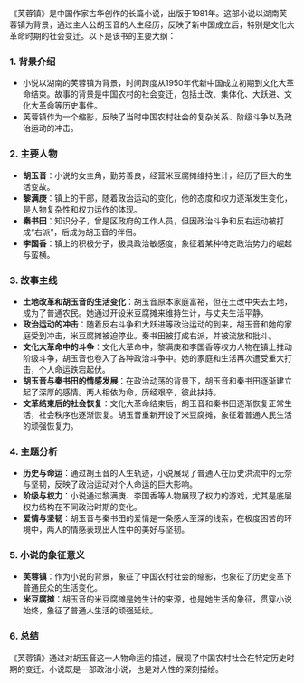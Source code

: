 《芙蓉镇》是中国作家古华创作的长篇小说，出版于1981年。这部小说以湖南芙蓉镇为背景，通过主人公胡玉音的人生经历，反映了新中国成立后，特别是文化大革命时期的社会变迁。以下是该书的主要大纲：

### 1. **背景介绍**
   - 小说以湖南的芙蓉镇为背景，时间跨度从1950年代新中国成立初期到文化大革命结束。故事的背景是中国农村的社会变迁，包括土改、集体化、大跃进、文化大革命等历史事件。
   - 芙蓉镇作为一个缩影，反映了当时中国农村社会的复杂关系、阶级斗争以及政治运动的冲击。

### 2. **主要人物**
   - **胡玉音**：小说的女主角，勤劳善良，经营米豆腐摊维持生计，经历了巨大的生活变故。
   - **黎满庚**：镇上的干部，随着政治运动的变化，他的态度和权力逐渐发生变化，是人物复杂性和权力运作的体现。
   - **秦书田**：知识分子，曾是区政府的工作人员，但因政治斗争和反右运动被打成“右派”，后成为胡玉音的伴侣。
   - **李国香**：镇上的积极分子，极具政治敏感度，象征着某种特定政治势力的崛起与蛮横。

### 3. **故事主线**
   - **土地改革和胡玉音的生活变化**：胡玉音原本家庭富裕，但在土改中失去土地，成为了普通农民。她通过开设米豆腐摊来维持生计，与丈夫生活平静。
   - **政治运动的冲击**：随着反右斗争和大跃进等政治运动的到来，胡玉音和她的家庭受到冲击，米豆腐摊被迫停业。秦书田被打成右派，并被流放和批斗。
   - **文化大革命中的斗争**：文化大革命中，黎满庚和李国香等权力人物在镇上推动阶级斗争，胡玉音也卷入了各种政治斗争中。她的家庭和生活再次遭受重大打击，个人命运跌宕起伏。
   - **胡玉音与秦书田的情感发展**：在政治动荡的背景下，胡玉音和秦书田逐渐建立起了深厚的感情。两人相依为命，历经艰辛，彼此扶持。
   - **文革结束后的社会恢复**：文化大革命结束后，胡玉音和秦书田逐渐恢复正常生活，社会秩序也逐渐恢复。胡玉音重新开设了米豆腐摊，象征着普通人民生活的顽强恢复力。

### 4. **主题分析**
   - **历史与命运**：通过胡玉音的人生轨迹，小说展现了普通人在历史洪流中的无奈与坚韧，反映了政治运动对个人命运的巨大影响。
   - **阶级与权力**：小说通过黎满庚、李国香等人物展现了权力的游戏，尤其是底层权力结构在不同政治时期的变化。
   - **爱情与坚韧**：胡玉音与秦书田的爱情是一条感人至深的线索，在极度困苦的环境中，两人的情感表现出人性中的美好与坚韧。

### 5. **小说的象征意义**
   - **芙蓉镇**：作为小说的背景，象征了中国农村社会的缩影，也象征了历史变革下普通民众的生活变化。
   - **米豆腐摊**：胡玉音的米豆腐摊是她生计的来源，也是她生活的象征，贯穿小说始终，象征了普通人生活的顽强延续。

### 6. **总结**
   《芙蓉镇》通过对胡玉音这一人物命运的描述，展现了中国农村社会在特定历史时期的变迁。小说既是一部政治小说，也是对人性的深刻描绘。